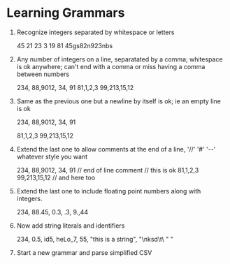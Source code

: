 Learning Grammars
=================

1. Recognize integers separated by whitespace or letters

    45 21 23 3 19     81 
    45gs82n923nbs

2. Any number of integers on a line, separatated by a comma; whitespace is ok anywhere; can't end with a comma or miss having a comma between numbers

    234, 88,9012,   34,    91
    81,1,2,3
    99,213,15,12

3. Same as the previous one but a newline by itself is ok; ie an empty line is ok

    234, 88,9012,   34,    91

    81,1,2,3
    99,213,15,12

4. Extend the last one to allow comments at the end of a line, '//' '#' '--' whatever style you want

    234, 88,9012,   34,    91   // end of line comment
    // this is ok
    81,1,2,3
    99,213,15,12  // and here too

5. Extend the last one to include floating point numbers along with integers.

    234, 88.45, 0.3, .3, 9.,44

6. Now add string literals and identifiers

    234, 0.5, id5, heLo_7, 55, "this is a string", "\nksd\t\\ \" "

7. Start a new grammar and parse simplified CSV